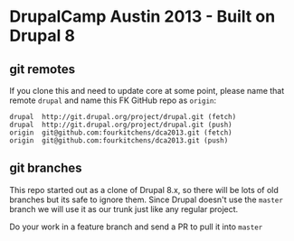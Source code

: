 # DrupalCamp Austin 2013 - Built on Drupal 8

## git remotes

If you clone this and need to update core at some point, please name that remote
```drupal``` and name this FK GitHub repo as ```origin```:

```
drupal  http://git.drupal.org/project/drupal.git (fetch)
drupal  http://git.drupal.org/project/drupal.git (push)
origin  git@github.com:fourkitchens/dca2013.git (fetch)
origin  git@github.com:fourkitchens/dca2013.git (push)
```

## git branches

This repo started out as a clone of Drupal 8.x, so there will be lots of old
branches but its safe to ignore them. Since Drupal doesn't use the ```master```
branch we will use it as our trunk just like any regular project.

Do your work in a feature branch and send a PR to pull it into ```master```
